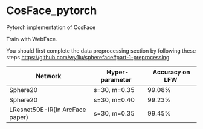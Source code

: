 # CosFace_pytorch
Pytorch implementation of CosFace

Train with WebFace.

You should first complete the data preprocessing section by following these steps https://github.com/wy1iu/sphereface#part-1-preprocessing

Network  |  Hyper-parameter  |  Accuracy on LFW
------------- | -------------  |  -------------
Sphere20  | s=30, m=0.35  |  99.08%
Sphere20  | s=30, m=0.40  |  99.23%
LResnet50E-IR(In ArcFace paper)  | s=30, m=0.35  |  99.45%
